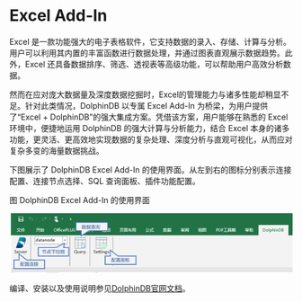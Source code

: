 # **Excel Add-In**

Excel 是一款功能强大的电子表格软件，它支持数据的录入、存储、计算与分析。用户可以利用其内置的丰富函数进行数据处理，并通过图表直观展示数据趋势。此外，Excel 还具备数据排序、筛选、透视表等高级功能，可以帮助用户高效分析数据。

然而在应对庞大数据量及深度数据挖掘时，Excel的管理能力与诸多性能却稍显不足。针对此类情况，DolphinDB 以专属 Excel Add-In 为桥梁，为用户提供了“Excel + DolphinDB”的强大集成方案。凭借该方案，用户能够在熟悉的 Excel 环境中，便捷地运用 DolphinDB 的强大计算与分析能力，结合 Excel 本身的诸多功能，更灵活、更高效地实现数据的复杂处理、深度分析与直观可视化，从而应对复杂多变的海量数据挑战。

下图展示了 DolphinDB Excel Add-In 的使用界面。从左到右的图标分别表示连接配置、连接节点选择、SQL 查询面板、插件功能配置。

图 DolphinDB Excel Add-In 的使用界面

![标题](./images/readme_cn.png)

编译、安装以及使用说明参见[DolphinDB官网文档](https://docs.dolphindb.cn/zh/plugins/excel_add_in.html)。